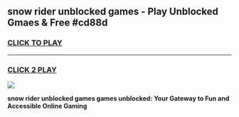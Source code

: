 
## snow rider unblocked games - Play Unblocked Gmaes & Free #cd88d
<h3>
<a href="https://news.freeplayer.one?title=snow_rider_unblocked_games&ref=24F">CLICK TO PLAY</a></h3>
<hr>

<h3>
<a href="https://news.freeplayer.one?title=snow_rider_unblocked_games&ref=24F">CLICK 2 PLAY</a>
  
</h3>

<a href="https://news.freeplayer.one?title=snow_rider_unblocked_games&ref=24F/"><img src="https://clearcache.store/games.png"></a>


**snow rider unblocked games games unblocked: Your Gateway to Fun and Accessible Online Gaming**
